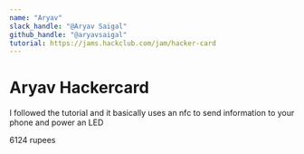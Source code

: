 ```yaml
---
name: "Aryav"
slack_handle: "@Aryav Saigal"
github_handle: "@aryavsaigal"
tutorial: https://jams.hackclub.com/jam/hacker-card
---
```


# Aryav Hackercard

<!-- Describe your board in 2-3 sentences. What are you making? What will it do? -->
I followed the tutorial and it basically uses an nfc to send information to your phone and power an LED

<!-- How much is it going to cost? -->
6124 rupees

<!-- Tell us a little bit about your design process. What were some challenges? What helped? ***Totally optional*** -->
